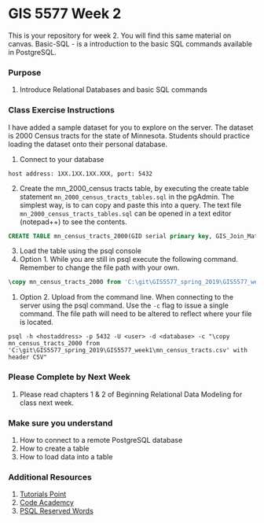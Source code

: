 # GIS 5577 Week 2

This is your repository for week 2. You will find this same material on canvas. Basic-SQL - is a introduction to the basic SQL commands available in PostgreSQL.

### Purpose
1. Introduce Relational Databases and basic SQL commands

### Class Exercise Instructions
I have added a sample dataset for you to explore on the server. The dataset is 2000 Census tracts for the state of Minnesota. Students should practice loading the dataset onto their personal database.

1. Connect to your database

```
host address: 1XX.1XX.1XX.XXX, port: 5432
```

2. Create the mn_2000_census tracts table, by executing the create table statement ```mn_2000_census_tracts_tables.sql``` in the pgAdmin. The simplest way, is to can copy and paste this into a query. The text file ```mn_2000_census_tracts_tables.sql``` can be opened in a text editor (notepad++) to see the contents.

```SQL
CREATE TABLE mn_census_tracts_2000(GID serial primary key, GIS_Join_Match_Code text,...);
```

3. Load the table using the psql console
  1. Option 1. While you are still in psql execute the following command. Remember to change the file path with your own.
  
  ```SQL
  \copy mn_census_tracts_2000 from 'C:\git\GIS5577_spring_2019\GIS5577_week1\mn_census_tracts.csv' with header CSV;
  ```
  1. Option 2. Upload from the command line. When connecting to the server using 
  the psql command. Use the ```-c``` flag to issue a single command. The file path will need to be altered to reflect where your file is located.
  
  ```
  psql -h <hostaddress> -p 5432 -U <user> -d <database> -c "\copy mn_census_tracts_2000 from 'C:\git\GIS5577_spring_2019\GIS5577_week1\mn_census_tracts.csv' with header CSV"
  ```


### Please Complete by Next Week
1. Please read chapters 1 & 2 of Beginning Relational Data Modeling for class next week.

### Make sure you understand
1. How to connect to a remote PostgreSQL database
1. How to create a table
1. How to load data into a table

### Additional Resources
1. [Tutorials Point](https://www.tutorialspoint.com/sql/)
1. [Code Academcy](https://www.codecademy.com/learn/learn-sql)
1. [PSQL Reserved Words](https://www.postgresql.org/docs/9.6/static/sql-keywords-appendix.html)

